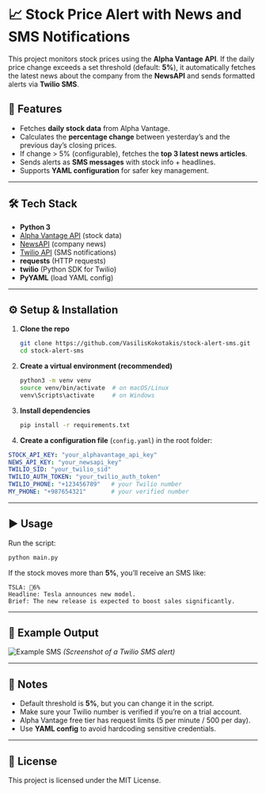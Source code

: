 
# 📈 Stock Price Alert with News and SMS Notifications

This project monitors stock prices using the **Alpha Vantage API**.
If the daily price change exceeds a set threshold (default: **5%**), it automatically fetches the latest news about the company from the **NewsAPI** and sends formatted alerts via **Twilio SMS**.

## 🚀 Features

* Fetches **daily stock data** from Alpha Vantage.
* Calculates the **percentage change** between yesterday’s and the previous day’s closing prices.
* If change > 5% (configurable), fetches the **top 3 latest news articles**.
* Sends alerts as **SMS messages** with stock info + headlines.
* Supports **YAML configuration** for safer key management.

---

## 🛠️ Tech Stack

* **Python 3**
* [Alpha Vantage API](https://www.alphavantage.co/) (stock data)
* [NewsAPI](https://newsapi.org/) (company news)
* [Twilio API](https://www.twilio.com/) (SMS notifications)
* **requests** (HTTP requests)
* **twilio** (Python SDK for Twilio)
* **PyYAML** (load YAML config)

---

## ⚙️ Setup & Installation

1. **Clone the repo**

   ```bash
   git clone https://github.com/VasilisKokotakis/stock-alert-sms.git
   cd stock-alert-sms
   ```

2. **Create a virtual environment (recommended)**

   ```bash
   python3 -m venv venv
   source venv/bin/activate  # on macOS/Linux
   venv\Scripts\activate     # on Windows
   ```

3. **Install dependencies**

   ```bash
   pip install -r requirements.txt
   ```

4. **Create a configuration file** (`config.yaml`) in the root folder:

```yaml
STOCK_API_KEY: "your_alphavantage_api_key"
NEWS_API_KEY: "your_newsapi_key"
TWILIO_SID: "your_twilio_sid"
TWILIO_AUTH_TOKEN: "your_twilio_auth_token"
TWILIO_PHONE: "+123456789"   # your Twilio number
MY_PHONE: "+987654321"       # your verified number
```

---

## ▶️ Usage

Run the script:

```bash
python main.py
```

If the stock moves more than **5%**, you’ll receive an SMS like:

```
TSLA: 🔺6%
Headline: Tesla announces new model.
Brief: The new release is expected to boost sales significantly.
```

---

## 📌 Example Output

![Example SMS](https://user-images.githubusercontent.com/000000/example-sms.png)
*(Screenshot of a Twilio SMS alert)*

---

## 📝 Notes

* Default threshold is **5%**, but you can change it in the script.
* Make sure your Twilio number is verified if you’re on a trial account.
* Alpha Vantage free tier has request limits (5 per minute / 500 per day).
* Use **YAML config** to avoid hardcoding sensitive credentials.

---

## 📜 License

This project is licensed under the MIT License.


